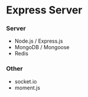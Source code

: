 # Express Server

### Server

- Node.js / Express.js
- MongoDB / Mongoose
- Redis

### Other

- socket.io
- moment.js
